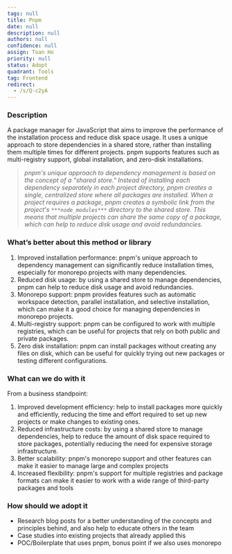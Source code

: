 ```yaml
---
tags: null
title: Pnpm
date: null
description: null
authors: null
confidence: null
assign: Toan Ho
priority: null
status: Adopt
quadrant: Tools
tag: Frontend
redirect:
  - /s/Q-c2yA
---
```


<!-- table_of_contents b574801d-0144-447a-8f85-5dc94d17ebc7 -->

### Description

A package manager for JavaScript that aims to improve the performance of the installation process and reduce disk space usage. It uses a unique approach to store dependencies in a shared store, rather than installing them multiple times for different projects. pnpm supports features such as multi-registry support, global installation, and zero-disk installations.

> _pnpm's unique approach to dependency management is based on the concept of a "shared store." Instead of installing each dependency separately in each project directory, pnpm creates a single, centralized store where all packages are installed. When a project requires a package, pnpm creates a symbolic link from the project's _`***node_modules***`_ directory to the shared store. This means that multiple projects can share the same copy of a package, which can help to reduce disk usage and avoid redundancies._

### What’s better about this method or library

1. Improved installation performance: pnpm's unique approach to dependency management can significantly reduce installation times, especially for monorepo projects with many dependencies.
1. Reduced disk usage: by using a shared store to manage dependencies, pnpm can help to reduce disk usage and avoid redundancies.
1. Monorepo support: pnpm provides features such as automatic workspace detection, parallel installation, and selective installation, which can make it a good choice for managing dependencies in monorepo projects.
1. Multi-registry support: pnpm can be configured to work with multiple registries, which can be useful for projects that rely on both public and private packages.
1. Zero disk installation: pnpm can install packages without creating any files on disk, which can be useful for quickly trying out new packages or testing different configurations.

### What can we do with it

From a business standpoint:

1. Improved development efficiency: help to install packages more quickly and efficiently, reducing the time and effort required to set up new projects or make changes to existing ones.
1. Reduced infrastructure costs: by using a shared store to manage dependencies, help to reduce the amount of disk space required to store packages, potentially reducing the need for expensive storage infrastructure.
1. Better scalability: pnpm's monorepo support and other features can make it easier to manage large and complex projects
1. Increased flexibility: pnpm's support for multiple registries and package formats can make it easier to work with a wide range of third-party packages and tools

### How should we adopt it

- Research blog posts for a better understanding of the concepts and principles behind, and also help to educate others in the team
- Case studies into existing projects that already applied this
- POC/Boilerplate that uses pnpm, bonus point if we also uses monorepo

<!-- child_database 36feff7c-7c54-4ae8-a386-4fbd835ce444 -->
